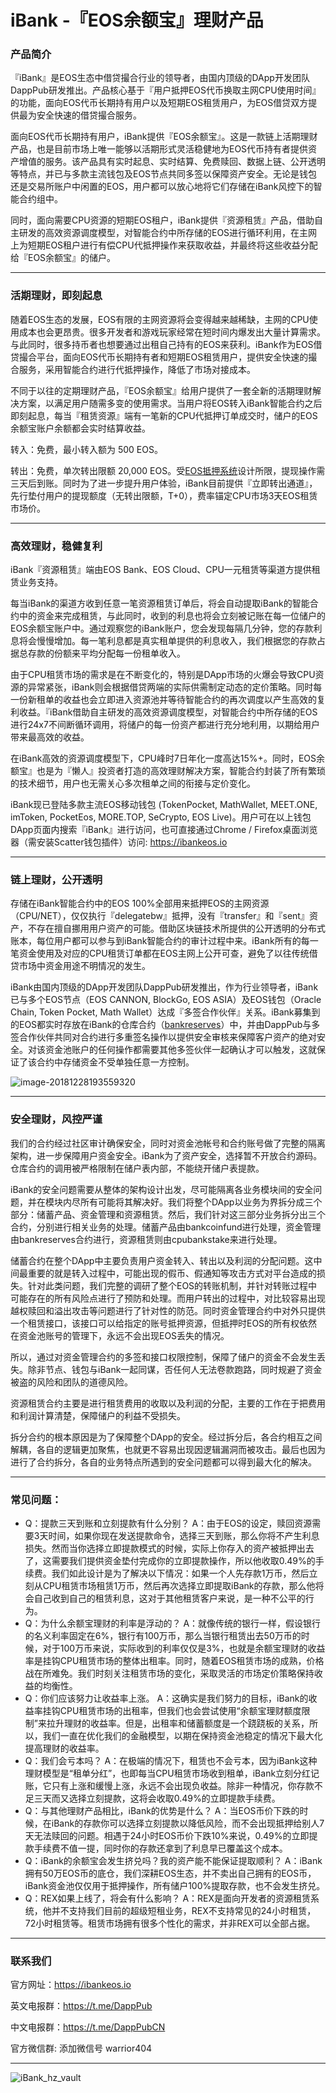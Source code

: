 # iBank -『EOS余额宝』理财产品

### 产品简介

『iBank』是EOS生态中借贷撮合行业的领导者，由国内顶级的DApp开发团队DappPub研发推出。产品核心基于『用户抵押EOS代币换取主网CPU使用时间』的功能，面向EOS代币长期持有用户以及短期EOS租赁用户，为EOS借贷双方提供最为安全快速的借贷撮合服务。

面向EOS代币长期持有用户，iBank提供『EOS余额宝』。这是一款链上活期理财产品，也是目前市场上唯一能够以活期形式灵活稳健地为EOS代币持有者提供资产增值的服务。该产品具有实时起息、实时结算、免费赎回、数据上链、公开透明等特点，并已与多款主流钱包及EOS节点共同多签以保障资产安全。无论是钱包还是交易所账户中闲置的EOS，用户都可以放心地将它们存储在iBank风控下的智能合约组中。

同时，面向需要CPU资源的短期EOS租户，iBank提供『资源租赁』产品，借助自主研发的高效资源调度模型，对智能合约中所存储的EOS进行循环利用，在主网上为短期EOS租户进行有偿CPU代抵押操作来获取收益，并最终将这些收益分配给『EOS余额宝』的储户。

------

### 活期理财，即刻起息

随着EOS生态的发展，EOS有限的主网资源将会变得越来越稀缺，主网的CPU使用成本也会更昂贵。很多开发者和游戏玩家经常在短时间内爆发出大量计算需求。与此同时，很多持币者也想要通过出租自己持有的EOS来获利。iBank作为EOS借贷撮合平台，面向EOS代币长期持有者和短期EOS租赁用户，提供安全快速的撮合服务，采用智能合约进行代抵押操作，降低了市场对接成本。

不同于以往的定期理财产品，『EOS余额宝』给用户提供了一套全新的活期理财解决方案，以满足用户随需多变的使用需求。当用户将EOS转入iBank智能合约之后即刻起息，每当『租赁资源』端有一笔新的CPU代抵押订单成交时，储户的EOS余额宝账户余额都会实时结算收益。

转入：免费，最小转入额为 500 EOS。

转出：免费，单次转出限额 20,000 EOS。受[EOS抵押系统](https://github.com/EOSIO/eos/tree/master/contracts/eosio.system)设计所限，提现操作需三天后到账。同时为了进一步提升用户体验，iBank目前提供『立即转出通道』，先行垫付用户的提现额度（无转出限额，T+0），费率锚定CPU市场3天EOS租赁市场价。

------

### 高效理财，稳健复利

iBank『资源租赁』端由EOS Bank、EOS Cloud、CPU一元租赁等渠道方提供租赁业务支持。

每当iBank的渠道方收到任意一笔资源租赁订单后，将会自动提取iBank的智能合约中的资金来完成租赁，与此同时，收到的利息也将会立刻被记账在每一位储户的EOS余额宝账户中。通过观察您的iBank账户，您会发现每隔几分钟，您的存款利息将会慢慢增加。每一笔利息都是真实租单提供的利息收入，我们根据您的存款占据总存款的份额来平均分配每一份租单收入。

由于CPU租赁市场的需求是在不断变化的，特别是DApp市场的火爆会导致CPU资源的异常紧张，iBank则会根据借贷两端的实际供需制定动态的定价策略。同时每一份新租单的收益也会立即进入资源池并等待智能合约的再次调度以产生高效的复利收益。『iBank借助自主研发的高效资源调度模型，对智能合约中所存储的EOS进行24x7不间断循环调用，将储户的每一份资产都进行充分地利用，以期给用户带来最高效的收益。

在iBank高效的资源调度模型下，CPU峰时7日年化一度高达15%+。同时，EOS余额宝』也是为『懒人』投资者打造的高效理财解决方案，智能合约封装了所有繁琐的技术细节，用户也无需关心多次租单之间的衔接与定价变化。

iBank现已登陆多款主流EOS移动钱包 (TokenPocket, MathWallet, MEET.ONE, imToken, PocketEos, MORE.TOP,  SeCrypto, EOS Live)。用户可在以上钱包DApp页面内搜索『iBank』进行访问，也可直接通过Chrome / Firefox桌面浏览器（需安装Scatter钱包插件）访问: https://ibankeos.io

------

### 链上理财，公开透明

存储在iBank智能合约中的EOS 100%全部用来抵押EOS的主网资源（CPU/NET），仅仅执行『delegatebw』抵押，没有『transfer』和『sent』资产，不存在擅自挪用用户资产的可能。借助区块链技术所提供的公开透明的分布式账本，每位用户都可以参与到iBank智能合约的审计过程中来。iBank所有的每一笔资金使用及对应的CPU租赁订单都在EOS主网上公开可查，避免了以往传统借贷市场中资金用途不明情况的发生。

iBank由国内顶级的DApp开发团队DappPub研发推出，作为行业领导者，iBank已与多个EOS节点（EOS CANNON, BlockGo, EOS ASIA）及EOS钱包（Oracle Chain, Token Pocket, Math Wallet）达成『多签合作伙伴』关系。iBank募集到的EOS都实时存放在iBank的仓库合约（[bankreserves](https://eosq.app/account/bankreserves)）中，并由DappPub与多签合作伙伴共同对合约进行多重签名操作以提供安全审核来保障客户资产的绝对安全。对该资金池账户的任何操作都需要其他多签伙伴一起确认才可以触发，这就保证了该合约中存储资金不受单独任意一方控制。

![image-20181228193559320](https://i.loli.net/2018/12/29/5c273f5101abb.png)

------

### 安全理财，风控严谨

我们的合约经过社区审计确保安全，同时对资金池帐号和合约账号做了完整的隔离架构，进一步保障用户资金安全。iBank为了资产安全，选择暂不开放合约源码。仓库合约的调用被严格限制在储户表内部，不能绕开储户表提款。

iBank的安全问题需要从整体的架构设计出发，尽可能隔离各业务模块间的安全问题，并在模块内尽所有可能将其解决好。我们将整个DApp以业务为界拆分成三个部分：储蓄产品、资金管理和资源租赁。然后，我们针对这三部分业务拆分出三个合约，分别进行相关业务的处理。储蓄产品由bankcoinfund进行处理，资金管理由bankreserves合约进行，资源租赁则由cpubankstake来进行处理。

储蓄合约在整个DApp中主要负责用户资金转入、转出以及利润的分配问题。这中间最重要的就是转入过程中，可能出现的假币、假通知等攻击方式对平台造成的损失。针对此类问题，我们完整的调研了整个EOS的转账机制，并针对转账过程中可能存在的所有风险点进行了预防和处理。而用户转出的过程中，对比较容易出现越权赎回和溢出攻击等问题进行了针对性的防范。同时资金管理合约中对外只提供一个租赁接口，该接口可以给指定的账号抵押资源，但抵押时EOS的所有权依然在资金池账号的管理下，永远不会出现EOS丢失的情况。

所以，通过对资金管理合约的多签和接口权限控制，保障了储户的资金不会发生丢失。除非节点、钱包与iBank一起同谋，否任何人无法卷款跑路，同时规避了资金被盗的风险和团队的道德风险。

资源租赁合约主要是进行租赁费用的收取以及利润的分配，主要的工作在于把费用和利润计算清楚，保障储户的利益不受损失。

拆分合约的根本原因是为了保障整个DApp的安全。经过拆分后，各合约相互之间解耦，各自的逻辑更加聚焦，也就更不容易出现因逻辑漏洞而被攻击。最后也因为进行了合约拆分，各自的业务特点所遇到的安全问题都可以得到最大化的解决。

------

### 常见问题：

- Q：提款三天到账和立刻提款有什么分别？
  A：由于EOS的设定，赎回资源需要3天时间，如果你现在发送提款命令，选择三天到账，那么你将不产生利息损失。然而当你选择立即提款模式的时候，实际上你存入的资产被抵押出去了，这需要我们提供资金垫付完成你的立即提款操作，所以他收取0.49%的手续费。我们如此设计是为了解决以下情况：如果一个人先存款1万币，然后立刻从CPU租赁市场租赁1万币，然后再次选择立即提取iBank的存款，那么他将会自己收到自己的租赁利息，这对于其他租赁客户来说，是一种不公平的行为。
- Q：为什么余额宝理财的利率是浮动的？
  A：就像传统的银行一样，假设银行的名义利率固定在6%，银行有100万币，那么当银行租赁出去50万币的时候，对于100万币来说，实际收到的利率仅仅是3%，也就是余额宝理财的收益率是挂钩CPU租赁市场的整体出租率。同时，随着EOS租赁市场的成熟，价格战在所难免。我们时刻关注租赁市场的变化，采取灵活的市场定价策略保持收益的均衡性。
- Q：你们应该努力让收益率上涨。
  A：这确实是我们努力的目标，iBank的收益率挂钩CPU租赁市场的出租率，但我们也会尝试使用“余额宝理财额度限制”来拉升理财的收益率。但是，出租率和储蓄额度是一个跷跷板的关系，所以，我们一直在优化我们的金融模型，以期在保持资金池稳定的情况下最大化提高理财的收益率。
- Q：我们会亏本吗？
  A：在极端的情况下，租赁也不会亏本，因为iBank这种理财模型是“租单分红”，也即每当CPU租赁市场收到租单，iBank立刻分红记账，它只有上涨和缓慢上涨，永远不会出现负收益。除非一种情况，你存款不足三天而又选择立刻提款，这将会收取0.49%的立即提款手续费。
- Q：与其他理财产品相比，iBank的优势是什么？
  A：当EOS币价下跌的时候，在iBank的存款你可以选择立刻提款以降低风险，而不会出现抵押给别人7天无法赎回的问题。相遇于24小时EOS币价下跌10%来说，0.49%的立即提款手续费不值一提，同时你的存款还拿到了利息早已覆盖这个成本。
- Q：iBank的余额宝会发生挤兑吗？我的资产能不能保证提取顺利？
  A：iBank拥有50万EOS币的底仓，我们深耕EOS生态，并不卖出自己拥有的EOS币，iBank资金池仅仅用于抵押操作，所有储户100%提取存款，也不会发生挤兑。
- Q：REX如果上线了，将会有什么影响？
  A：REX是面向开发者的资源租赁系统，他并不支持我们目前的超级短租业务，REX不支持常见的24小时租赁，72小时租赁等。租赁市场拥有很多个性化的需求，并非REX可以全部占据。

------

### 联系我们

官方网址：https://ibankeos.io

英文电报群：https://t.me/DappPub

中文电报群：https://t.me/DappPubCN

官方微信群: 	添加微信号 warrior404

------



![iBank_hz_vault](https://i.loli.net/2018/12/29/5c273b9d60283.jpeg)

